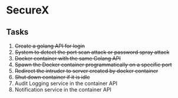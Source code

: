 # SecureX

## Tasks
1. ~~Create a golang API for login~~
2. ~~System to detect the port scan attack or password spray attack~~
3. ~~Docker container with the same Golang API~~
4. ~~Spawn the Docker container programmatically on a specific port~~
5. ~~Redirect the intruder to server created by docker container~~
6. ~~Shut down container if it is idle~~
7. Audit Logging service in the container API
8. Notification service in the container API